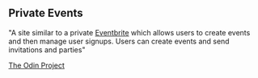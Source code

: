 ## Private Events

"A site similar to a private [Eventbrite](http://www.eventbrite.com/) which allows users to create events and then manage user signups. Users can create events and send invitations and parties"

[The Odin Project](http://www.theodinproject.com/ruby-on-rails/associations)